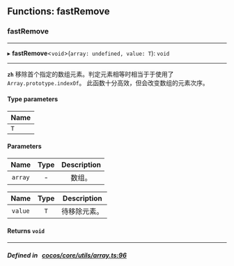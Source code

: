 ## Functions: fastRemove

### fastRemove


___
▸ **fastRemove**<`void`\>(`array: undefined, value: T`): `void`
___



**`zh`** 
移除首个指定的数组元素。判定元素相等时相当于于使用了 `Array.prototype.indexOf`。
此函数十分高效，但会改变数组的元素次序。


#### Type parameters
| Name |
| :------ |
| `T` |

#### Parameters

| Name | Type | Description |
| :------: | :------: | :------: |
| `array` | - | 数组。  |

| Name | Type | Description |
| :------: | :------: | :------: |
| `value` | `T` | 待移除元素。  |


#### Returns `void` 
___


##### Defined in &nbsp;   [cocos/core/utils/array.ts:96](https://github.com/cocos-creator/engine/blob/c7bf6b8a9/cocos/core/utils/array.ts#L96)&nbsp;
